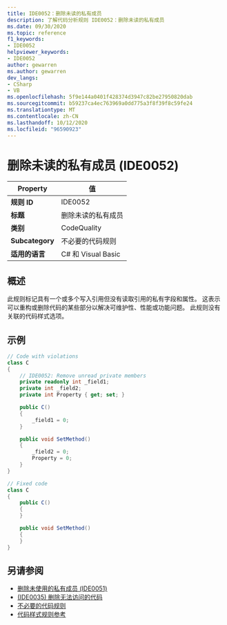 ```yaml
---
title: IDE0052：删除未读的私有成员
description: 了解代码分析规则 IDE0052：删除未读的私有成员
ms.date: 09/30/2020
ms.topic: reference
f1_keywords:
- IDE0052
helpviewer_keywords:
- IDE0052
author: gewarren
ms.author: gewarren
dev_langs:
- CSharp
- VB
ms.openlocfilehash: 5f9e144a0401f428374d3947c82be27950820dab
ms.sourcegitcommit: b59237ca4ec763969a0dd775a3f8f39f8c59fe24
ms.translationtype: MT
ms.contentlocale: zh-CN
ms.lasthandoff: 10/12/2020
ms.locfileid: "96590923"
---
```

# <a name="remove-unread-private-member-ide0052"></a>删除未读的私有成员 (IDE0052) 

|Property|值|
|-|-|
| **规则 ID** | IDE0052 |
| **标题** | 删除未读的私有成员 |
| **类别** | CodeQuality |
| **Subcategory** | 不必要的代码规则 |
| **适用的语言** | C# 和 Visual Basic |

## <a name="overview"></a>概述

此规则标记具有一个或多个写入引用但没有读取引用的私有字段和属性。 这表示可以重构或删除代码的某些部分以解决可维护性、性能或功能问题。 此规则没有关联的代码样式选项。

## <a name="example"></a>示例

```csharp
// Code with violations
class C
{
    // IDE0052: Remove unread private members
    private readonly int _field1;
    private int _field2;
    private int Property { get; set; }

    public C()
    {
        _field1 = 0;
    }

    public void SetMethod()
    {
        _field2 = 0;
        Property = 0;
    }
}

// Fixed code
class C
{
    public C()
    {
    }

    public void SetMethod()
    {
    }
}
```

## <a name="see-also"></a>另请参阅

- [删除未使用的私有成员 (IDE0051) ](ide0051.md)
- [ (IDE0035) 删除无法访问的代码 ](ide0035.md)
- [不必要的代码规则](unnecessary-code-rules.md)
- [代码样式规则参考](index.md)
